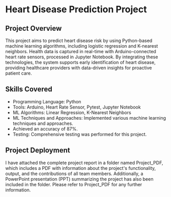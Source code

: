 # Heart Disease Prediction Project

## Project Overview
This project aims to predict heart disease risk by using Python-based machine learning algorithms, including logistic regression and K-nearest neighbors. Health data is captured in real-time with Arduino-connected heart rate sensors, processed in Jupyter Notebook. By integrating these technologies, the system supports early identification of heart disease, providing healthcare providers with data-driven insights for proactive patient care.

## Skills Covered

- Programming Language: Python
- Tools: Arduino, Heart Rate Sensor, Pytest, Jupyter Notebook
- ML Algorithms: Linear Regression, K-Nearest Neighbors
- ML Techniques and Approaches: Implemented various machine learning techniques and approaches.
- Achieved an accuracy of 87%.
- Testing: Comprehensive testing was performed for this project.

## Project Deployment

I have attached the complete project report in a folder named Project_PDF, which includes a PDF with information about the project's functionality, output, and the contributions of all team members. Additionally, a PowerPoint presentation (PPT) summarizing the project has also been included in the folder. Please refer to Project_PDF for any further information.
